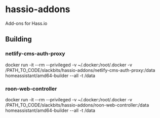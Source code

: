 # hassio-addons
Add-ons for Hass.io

## Building
### netlify-cms-auth-proxy
docker run -it --rm --privileged -v ~/.docker:/root/.docker -v /PATH_TO_CODE/slackbits/hassio-addons/netlify-cms-auth-proxy:/data homeassistant/amd64-builder --all -t /data

### roon-web-controller
docker run -it --rm --privileged -v ~/.docker:/root/.docker -v /PATH_TO_CODE/slackbits/hassio-addons/roon-web-controller:/data homeassistant/amd64-builder --all -t /data
